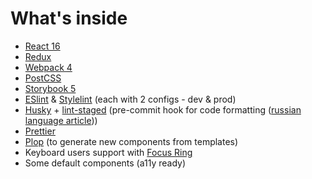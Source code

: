 # What's inside

- [React 16](https://reactjs.org/)
- [Redux](https://redux.js.org/)
- [Webpack 4](https://webpack.js.org/)
- [PostCSS](https://postcss.org/)
- [Storybook 5](https://storybook.js.org/)
- [ESlint](https://eslint.org/) & [Stylelint](https://stylelint.io/) (each with 2 configs - dev & prod)
- [Husky](https://github.com/typicode/husky) + [lint-staged](https://github.com/okonet/lint-staged) (pre-commit hook for code formatting ([russian language article](http://blog.csssr.ru/2018/12/05/lint-your-css)))
- [Prettier](https://prettier.io/)
- [Plop](https://plopjs.com/) (to generate new components from templates)
- Keyboard users support with [Focus Ring](https://www.youtube.com/watch?v=ilj2P5-5CjI)
- Some default components (a11y ready)
